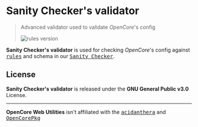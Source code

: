 # Sanity Checker's validator

> Advanced validator used to validate _OpenCore_'s config
>
> ![rules version](https://img.shields.io/github/package-json/v/ocwebutils/sc_checker?label=checker)

**Sanity Checker's validator** is used for checking _OpenCore_'s config against <kbd>[rules](https://github.com/ocwebutils/sc_rules)</kbd> and schema in our <kbd>[Sanity Checker](https://github.com/ocwebutils/sanitychecker)</kbd>.

## License

**Sanity Checker's validator** is released under the **GNU General Public v3.0** License.

---

**OpenCore Web Utilities** isn't affiliated with the <kbd>[acidanthera](https://github.com/acidanthera)</kbd> and <kbd>[OpenCorePkg](https://github.com/acidanthera/OpenCorePkg)</kbd>
